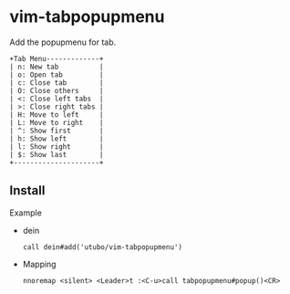 # vim-tabpopupmenu

Add the popupmenu for tab.

```text
+Tab Menu-------------+
| n: New tab          |
| o: Open tab         |
| c: Close tab        |
| O: Close others     |
| <: Close left tabs  |
| >: Close right tabs |
| H: Move to left     |
| L: Move to right    |
| ^: Show first       |
| h: Show left        |
| l: Show right       |
| $: Show last        |
+---------------------+
```

## Install

Example

- dein
  ```vim
  call dein#add('utubo/vim-tabpopupmenu')
  ```

- Mapping
  ```vim
  nnoremap <silent> <Leader>t :<C-u>call tabpopupmenu#popup()<CR>
  ```

